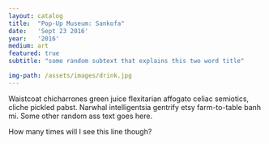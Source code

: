```yaml
---
layout: catalog
title:  "Pop-Up Museum: Sankofa"
date:   'Sept 23 2016'
year:	'2016'
medium: art
featured: true
subtitle: "some random subtext that explains this two word title"

img-path: /assets/images/drink.jpg
---
```


Waistcoat chicharrones green juice flexitarian affogato celiac semiotics, cliche pickled pabst. Narwhal intelligentsia gentrify etsy farm-to-table banh mi.
Some other random ass text goes here.

How many times will I see this line though?